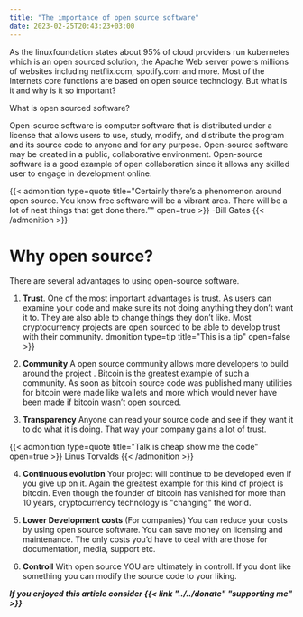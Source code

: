```yaml
---
title: "The importance of open source software"
date: 2023-02-25T20:43:23+03:00
---
```

As the linuxfoundation states about 95% of cloud providers run kubernetes which is an open sourced solution, the Apache Web server powers millions of websites including netflix.com, spotify.com and more. Most of the Internets core functions are based on open source technology. But what is it and why is it so important?

What is open sourced software?

Open-source software is computer software that is distributed under a license that allows users to use, study, modify, and distribute the program and its source code to anyone and for any purpose. Open-source software may be created in a public, collaborative environment. Open-source software is a good example of open collaboration since it allows any skilled user to engage in development online.

{{< admonition type=quote title="Certainly there’s a phenomenon around open source. You know free software will be a vibrant area. There will be a lot of neat things that get done there.”" open=true >}}
-Bill Gates
{{< /admonition >}}
# Why open source?

There are several advantages to using open-source software.

1. **Trust**. One of the most important advantages is trust. As users can examine your code and make sure its not doing anything they don’t want it to. They are also able to change things they don’t like. Most cryptocurrency projects are open sourced to be able to develop trust with their community.
dmonition type=tip title="This is a tip" open=false >}}

2. **Community** A open source community allows more developers to build around the project . Bitcoin is the greatest example of such a community. As soon as bitcoin source code was published many utilities for bitcoin were made like wallets and more which would never have been made if bitcoin wasn’t open sourced.

3. **Transparency** Anyone can read your source code and see if they want it to do what it is doing. That way your company gains a lot of trust.

{{< admonition type=quote title="Talk is cheap show me the code" open=true >}}
Linus Torvalds
{{< /admonition >}}

4. **Continuous evolution** Your project will continue to be developed even if you give up on it. Again the greatest example for this kind of project is bitcoin. Even though the founder of bitcoin has vanished for more than 10 years, cryptocurrency technology is "changing" the world.

5. **Lower Development costs** (For companies) You can reduce your costs by using open source software. You can save money on licensing and maintenance. The only costs you’d have to deal with are those for documentation, media, support etc.

6. **Controll** With open source YOU are ultimately in controll. If you dont like something you can modify the source code to your liking.

***If you enjoyed this article consider {{< link "../../donate" "supporting me" >}}***  

